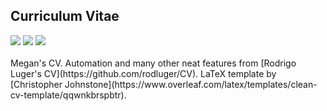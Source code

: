 <p align="center">
  <h2>Curriculum Vitae</h2>
  <a href="https://github.com/megbedell/cv/raw/master-pdf/cv.pdf"><img src="https://img.shields.io/badge/cv-full-blue.svg"/></a>
  <a href="https://github.com/megbedell/cv/raw/master-pdf/cv_onepage.pdf"><img src="https://img.shields.io/badge/cv-tiny-orange.svg"/></a>
  <a href="https://travis-ci.org/megbedell/cv"><img src="https://travis-ci.org/megbedell/cv.svg?branch=master"/></a>
  <br><br>
  Megan's CV. Automation and many other neat features from [Rodrigo Luger's CV](https://github.com/rodluger/CV). LaTeX template by [Christopher Johnstone](https://www.overleaf.com/latex/templates/clean-cv-template/qqwnkbrspbtr).
</p>
